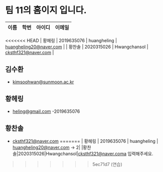 # 팀 11의 홈이지 입니다.

| 이름 | 학번 | 아이디 | 이메일 |
|:-------|:------|:----|:----|
<<<<<<< HEAD
| 황헤링 | 2019635076 | huangheling | huangheling20@naver.com |
| 황찬솔 | 2020315026 | Hwangchansol | cksthf321@naver.com |


## 김수환
- kimsoohwan@sunmoon.ac.kr

## 황헤링 
- heling@gmail.com
-2019635076

## 황찬솔
- cksthf321@naver.com
=======
| 황헤링 | 2019635076 | huangheling | huangheling20@naver.com -> 2| 
|황찬솔|2020315026|Hwangchansol|cksthf321@naver.coma
입력해주세요.
>>>>>>> 5ec71d7 (연습)
